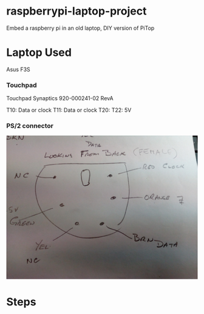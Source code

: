 # raspberrypi-laptop-project
Embed a raspberry pi in an old laptop, DIY version of PiTop

# Laptop Used
Asus F3S

### Touchpad

Touchpad Synaptics 920-000241-02 RevA

T10: Data or clock
T11: Data or clock
T20:
T22: 5V

### PS/2 connector
![PS/2](https://github.com/microcontrollersig/raspberrypi-laptop-project/raw/master/IMG_20190713_124408.jpg)

# Steps

